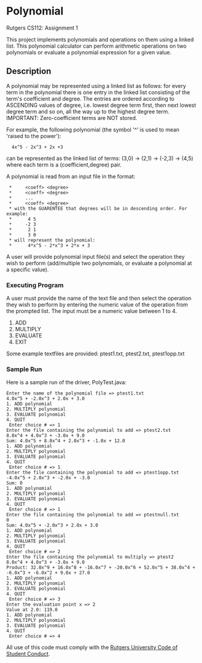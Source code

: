 # Polynomial
Rutgers CS112: Assignment 1

This project implements polynomials and operations on them using a linked list. This polynomial calculator can perform arithmetic operations on two polynomials or evaluate a polynomial expression for a given value. 

## Description

A polynomial may be represented using a linked list as follows: for every term in the polynomial there is one entry in the linked list consisting of the term's coefficient and degree. The entries are ordered according to ASCENDING values of degree, i.e. lowest degree term first, then next lowest degree term and so on, all the way up to the highest degree term. IMPORTANT: Zero-coefficient terms are NOT stored.

For example, the following polynomial (the symbol '^' is used to mean 'raised to the power'):

      4x^5 - 2x^3 + 2x +3
can be represented as the linked list of terms:
      (3,0) -> (2,1) -> (-2,3) -> (4,5)
where each term is a (coefficient,degree) pair.

A polynomial is read from an input file in the format:

	 *     <coeff> <degree>
	 *     <coeff> <degree>
	 *     ...
	 *     <coeff> <degree>
	 * with the GUARENTEE that degrees will be in descending order. For example:
	 *      4 5
	 *     -2 3
	 *      2 1
	 *      3 0
	 * will represent the polynomial:
	 *      4*x^5 - 2*x^3 + 2*x + 3 

A user will provide polynomial input file(s) and select the operation they wish to perform (add/multiple two polynomials, or evaluate a polynomial at a specific value).

### Executing Program

A user must provide the name of the text file and then select the operation they wish to perform by entering the numeric value of the operation from the prompted list. The input must be a numeric value between 1 to 4.
1. ADD
2. MULTIPLY
3. EVALUATE
4. EXIT
	 
Some example textfiles are provided: ptest1.txt, ptest2.txt, ptest1opp.txt

### Sample Run

Here is a sample run of the driver, PolyTest.java:

```
Enter the name of the polynomial file => ptest1.txt
4.0x^5 + -2.0x^3 + 2.0x + 3.0
1. ADD polynomial
2. MULTIPLY polynomial
3. EVALUATE polynomial
4. QUIT
 Enter choice # => 1
Enter the file containing the polynomial to add => ptest2.txt
8.0x^4 + 4.0x^3 + -3.0x + 9.0
Sum: 4.0x^5 + 8.0x^4 + 2.0x^3 + -1.0x + 12.0
1. ADD polynomial
2. MULTIPLY polynomial
3. EVALUATE polynomial
4. QUIT
 Enter choice # => 1
Enter the file containing the polynomial to add => ptest1opp.txt
-4.0x^5 + 2.0x^3 + -2.0x + -3.0
Sum: 0
1. ADD polynomial
2. MULTIPLY polynomial
3. EVALUATE polynomial
4. QUIT
 Enter choice # => 1
Enter the file containing the polynomial to add => ptestnull.txt
0
Sum: 4.0x^5 + -2.0x^3 + 2.0x + 3.0
1. ADD polynomial
2. MULTIPLY polynomial
3. EVALUATE polynomial
4. QUIT
 Enter choice # => 2
Enter the file containing the polynomial to multiply => ptest2
8.0x^4 + 4.0x^3 + -3.0x + 9.0
Product: 32.0x^9 + 16.0x^8 + -16.0x^7 + -20.0x^6 + 52.0x^5 + 38.0x^4 + -6.0x^3 + -6.0x^2 + 9.0x + 27.0
1. ADD polynomial
2. MULTIPLY polynomial
3. EVALUATE polynomial
4. QUIT
 Enter choice # => 3
Enter the evaluation point x => 2
Value at 2.0: 119.0
1. ADD polynomial
2. MULTIPLY polynomial
3. EVALUATE polynomial
4. QUIT
 Enter choice # => 4
 ```


All use of this code must comply with the [Rutgers University Code of Student Conduct](http://eden.rutgers.edu/%7Epmj34/media/AcademicIntegrity.pdf).
